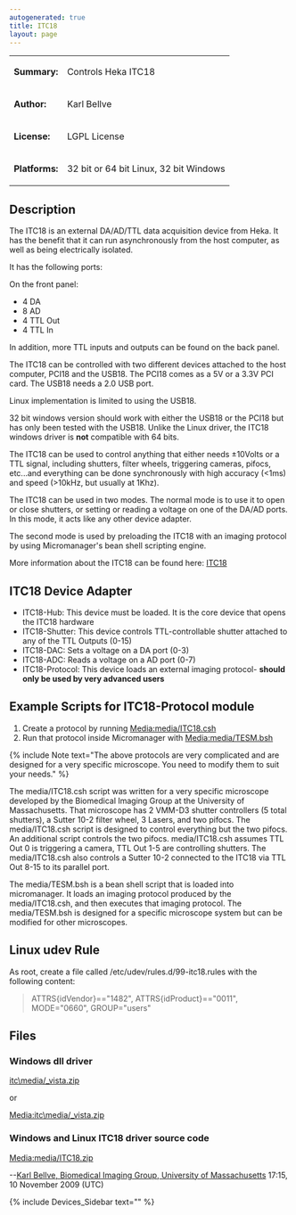 ```yaml
---
autogenerated: true
title: ITC18
layout: page
---
```


<table>
<tr>
<td markdown="1">

**Summary:**

</td>
<td markdown="1">

Controls Heka ITC18

</td>
</tr>
<tr>
<td markdown="1">

**Author:**

</td>
<td markdown="1">

Karl Bellve

</td>
</tr>
<tr>
<td markdown="1">

**License:**

</td>
<td markdown="1">

LGPL License

</td>
</tr>
<tr>
<td markdown="1">

**Platforms:**

</td>
<td markdown="1">

32 bit or 64 bit Linux, 32 bit Windows

</td>
</tr>
</table>

## Description

The ITC18 is an external DA/AD/TTL data acquisition device from Heka. It
has the benefit that it can run asynchronously from the host computer,
as well as being electrically isolated.

It has the following ports:

On the front panel:

-   4 DA
-   8 AD
-   4 TTL Out
-   4 TTL In

In addition, more TTL inputs and outputs can be found on the back panel.

The ITC18 can be controlled with two different devices attached to the
host computer, PCI18 and the USB18. The PCI18 comes as a 5V or a 3.3V
PCI card. The USB18 needs a 2.0 USB port.

Linux implementation is limited to using the USB18.

32 bit windows version should work with either the USB18 or the PCI18
but has only been tested with the USB18. Unlike the Linux driver, the
ITC18 windows driver is **not** compatible with 64 bits.

The ITC18 can be used to control anything that either needs ±10Volts or
a TTL signal, including shutters, filter wheels, triggering cameras,
pifocs, etc...and everything can be done synchronously with high
accuracy (&lt;1ms) and speed (&gt;10kHz, but usually at 1Khz).

The ITC18 can be used in two modes. The normal mode is to use it to open
or close shutters, or setting or reading a voltage on one of the DA/AD
ports. In this mode, it acts like any other device adapter.

The second mode is used by preloading the ITC18 with an imaging protocol
by using Micromanager's bean shell scripting engine.

More information about the ITC18 can be found here:
[ITC18](http://www.heka.com/physio/equipment/interfaces/itc18.html)

## ITC18 Device Adapter

-   ITC18-Hub: This device must be loaded. It is the core device that
    opens the ITC18 hardware
-   ITC18-Shutter: This device controls TTL-controllable shutter
    attached to any of the TTL Outputs (0-15)
-   ITC18-DAC: Sets a voltage on a DA port (0-3)
-   ITC18-ADC: Reads a voltage on a AD port (0-7)
-   ITC18-Protocol: This device loads an external imaging protocol-
    **should only be used by very advanced users**

## Example Scripts for ITC18-Protocol module

1.  Create a protocol by running
    [Media:media/ITC18.csh](Media:media/ITC18.csh "wikilink")
2.  Run that protocol inside Micromanager with
    [Media:media/TESM.bsh](Media:media/TESM.bsh "wikilink")

{% include Note text="The above protocols are very complicated and are designed for a very specific microscope. You need to modify them to suit your needs." %}

The media/ITC18.csh script was written for a very specific microscope
developed by the Biomedical Imaging Group at the University of
Massachusetts. That microscope has 2 VMM-D3 shutter controllers (5 total
shutters), a Sutter 10-2 filter wheel, 3 Lasers, and two pifocs. The
media/ITC18.csh script is designed to control everything but the two pifocs.
An additional script controls the two pifocs. media/ITC18.csh assumes TTL Out
0 is triggering a camera, TTL Out 1-5 are controlling shutters. The
media/ITC18.csh also controls a Sutter 10-2 connected to the ITC18 via TTL Out
8-15 to its parallel port.

The media/TESM.bsh is a bean shell script that is loaded into micromanager. It
loads an imaging protocol produced by the media/ITC18.csh, and then executes
that imaging protocol. The media/TESM.bsh is designed for a specific
microscope system but can be modified for other microscopes.

## Linux udev Rule

As root, create a file called /etc/udev/rules.d/99-itc18.rules with the
following content:

> ATTRS{idVendor}=="1482", ATTRS{idProduct}=="0011", MODE="0660",
> GROUP="users"

## Files

### Windows dll driver

[itc\media/_vista.zip](http://www.heka.com/download/windows/media/Itc_vista.zip)

or

[Media:itc\media/_vista.zip](Media:media/Itc_vista.zip "wikilink")

### Windows and Linux ITC18 driver source code

[Media:media/ITC18.zip](Media:media/ITC18.zip "wikilink")

--[Karl Bellve, Biomedical Imaging Group, University of
Massachusetts](User:Kdb "wikilink") 17:15, 10 November 2009 (UTC)

{% include Devices_Sidebar text="" %}
